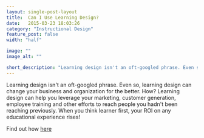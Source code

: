 ```yaml
---
layout: single-post-layout
title:  Can I Use Learning Design?
date:   2015-03-23 18:03:26
category: "Instructional Design"
feature_post: false
width: "half"

image: ""
image_alt: ""

short_description: "Learning design isn't an oft-googled phrase. Even so, learning design can change your business and organization for the better. How? Learning design can help you leverage your marketing, customer generation, employee training and other efforts to reach people you hadn't been reaching previously. When you think learner first, your ROI on any educational experience rises!"
---
```


Learning design isn't an oft-googled phrase. Even so, learning design can change your business and organization for the better. How? Learning design can help you leverage your marketing, customer generation, employee training and other efforts to reach people you hadn't been reaching previously. When you think learner first, your ROI on any educational experience rises!

Find out how [here](https://drive.google.com/file/d/0B3Wo_WweWVfdd0lFUXE2dWxjOWs/view?usp=sharing)
